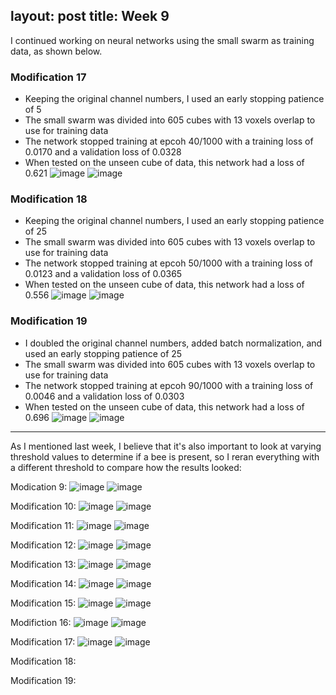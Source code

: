 layout: post
title: Week 9
---

I continued working on neural networks using the small swarm as training data, as shown below.

### Modification 17
- Keeping the original channel numbers, I used an early stopping patience of 5
- The small swarm was divided into 605 cubes with 13 voxels overlap to use for training data
- The network stopped training at epcoh 40/1000 with a training loss of 0.0170 and a validation loss of 0.0328
- When tested on the unseen cube of data, this network had a loss of 0.621
![image](https://github.com/user-attachments/assets/5039002a-f5e5-4101-a919-cb749b639722)
![image](https://github.com/user-attachments/assets/24a12a82-b8c6-49f8-aa73-d4fb552eb521)

### Modification 18
- Keeping the original channel numbers, I used an early stopping patience of 25
- The small swarm was divided into 605 cubes with 13 voxels overlap to use for training data
- The network stopped training at epcoh 50/1000 with a training loss of 0.0123 and a validation loss of 0.0365
- When tested on the unseen cube of data, this network had a loss of 0.556
![image](https://github.com/user-attachments/assets/3e35e8bc-a23c-4d5d-8efc-d125606164d7)
![image](https://github.com/user-attachments/assets/6f78cfc4-58fc-4666-8397-8da36864e2c5)

### Modification 19
- I doubled the original channel numbers, added batch normalization, and used an early stopping patience of 25
- The small swarm was divided into 605 cubes with 13 voxels overlap to use for training data
- The network stopped training at epcoh 90/1000 with a training loss of 0.0046 and a validation loss of 0.0303
- When tested on the unseen cube of data, this network had a loss of 0.696
![image](https://github.com/user-attachments/assets/f22164ab-2b83-4182-bf67-73722b6e3232)
![image](https://github.com/user-attachments/assets/0973ffe2-3116-45e8-9956-af8c1bdacca6)

-----------------------------------------------------------------------------------------------------------------------------------------------

As I mentioned last week, I believe that it's also important to look at varying threshold values to determine if a bee is present, so I reran everything with a different threshold to compare how the results looked:

Modication 9:
![image](https://github.com/user-attachments/assets/32ca4366-695a-431c-9d97-b3f8e6fe9ebd)
![image](https://github.com/user-attachments/assets/9c913bd2-8c8e-4cfc-9931-25fc10bc2ebe)

Modification 10:
![image](https://github.com/user-attachments/assets/bd9c0ab1-64a1-44a0-89c4-c9c0aacfd1da)
![image](https://github.com/user-attachments/assets/10c5024e-785b-4f16-9bf6-a6f1eb4bb8de)

Modification 11:
![image](https://github.com/user-attachments/assets/a4a6771f-ded5-4019-b0c5-5fc56348adae)
![image](https://github.com/user-attachments/assets/350cc8bc-566d-491a-93d7-c63e4cd99932)

Modification 12:
![image](https://github.com/user-attachments/assets/b6236f60-0fa7-4c33-b924-98ecb129db0f)
![image](https://github.com/user-attachments/assets/80ccefca-48b7-4a38-bf8c-e0b3001639bf)

Modification 13:
![image](https://github.com/user-attachments/assets/c139640c-e2c8-4b1b-b338-15debce1957c)
![image](https://github.com/user-attachments/assets/e6ca3c10-c6dd-475b-9b0f-de38d832ebdb)

Modification 14:
![image](https://github.com/user-attachments/assets/ab445095-1cfa-4b6c-b979-efdd3856105d)
![image](https://github.com/user-attachments/assets/2595cf21-8653-482f-9e82-7e39db45b24d)

Modification 15:
![image](https://github.com/user-attachments/assets/d9e0d991-78e2-4ede-88bc-21a331314cb5)
![image](https://github.com/user-attachments/assets/6a04a142-b39c-420b-9c47-a6a8df064822)

Modifiction 16:
![image](https://github.com/user-attachments/assets/f3f89b45-efb6-44a3-ba77-754f3d291532)
![image](https://github.com/user-attachments/assets/f7747416-1f17-4e70-9df7-f74da402bd8d)

Modification 17:
![image](https://github.com/user-attachments/assets/dd595a5c-ee4d-43cc-8c29-8ffea8d7c049)
![image](https://github.com/user-attachments/assets/fda29336-1f7c-4dc2-af93-13ee14a3a38b)

Modification 18:



Modification 19:








